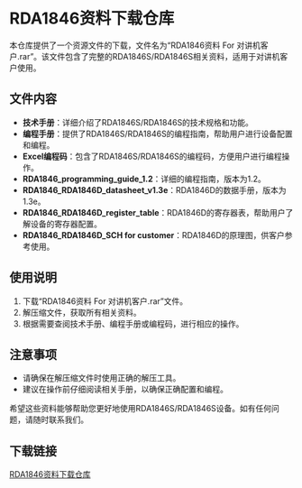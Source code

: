 # RDA1846资料下载仓库

本仓库提供了一个资源文件的下载，文件名为“RDA1846资料 For 对讲机客户.rar”。该文件包含了完整的RDA1846S/RDA1846S相关资料，适用于对讲机客户使用。

## 文件内容

- **技术手册**：详细介绍了RDA1846S/RDA1846S的技术规格和功能。
- **编程手册**：提供了RDA1846S/RDA1846S的编程指南，帮助用户进行设备配置和编程。
- **Excel编程码**：包含了RDA1846S/RDA1846S的编程码，方便用户进行编程操作。
- **RDA1846_programming_guide_1.2**：详细的编程指南，版本为1.2。
- **RDA1846_RDA1846D_datasheet_v1.3e**：RDA1846D的数据手册，版本为1.3e。
- **RDA1846_RDA1846D_register_table**：RDA1846D的寄存器表，帮助用户了解设备的寄存器配置。
- **RDA1846_RDA1846D_SCH for customer**：RDA1846D的原理图，供客户参考使用。

## 使用说明

1. 下载“RDA1846资料 For 对讲机客户.rar”文件。
2. 解压缩文件，获取所有相关资料。
3. 根据需要查阅技术手册、编程手册或编程码，进行相应的操作。

## 注意事项

- 请确保在解压缩文件时使用正确的解压工具。
- 建议在操作前仔细阅读相关手册，以确保正确配置和编程。

希望这些资料能够帮助您更好地使用RDA1846S/RDA1846S设备。如有任何问题，请随时联系我们。

## 下载链接

[RDA1846资料下载仓库](https://pan.quark.cn/s/38c99851180d)